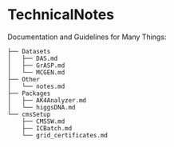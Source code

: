 # TechnicalNotes

Documentation and Guidelines for Many Things:

```
├── Datasets
│   ├── DAS.md
│   ├── GrASP.md
│   └── MCGEN.md
├── Other
│   └── notes.md
├── Packages
│   ├── AK4Analyzer.md
│   └── higgsDNA.md
└── cmsSetup
    ├── CMSSW.md
    ├── ICBatch.md
    └── grid_certificates.md
```
